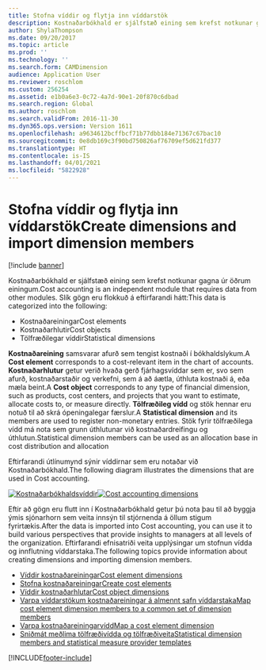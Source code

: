 ```yaml
---
title: Stofna víddir og flytja inn víddarstök
description: Kostnaðarbókhald er sjálfstæð eining sem krefst notkunar gagna úr öðrum einingum.
author: ShylaThompson
ms.date: 09/20/2017
ms.topic: article
ms.prod: ''
ms.technology: ''
ms.search.form: CAMDimension
audience: Application User
ms.reviewer: roschlom
ms.custom: 256254
ms.assetid: e1b0a6e3-0c72-4a7d-90e1-20f870c6dbad
ms.search.region: Global
ms.author: roschlom
ms.search.validFrom: 2016-11-30
ms.dyn365.ops.version: Version 1611
ms.openlocfilehash: a9634612bcffbcf71b77dbb184e71367c67bac10
ms.sourcegitcommit: 0e8db169c3f90bd750826af76709ef5d621fd377
ms.translationtype: HT
ms.contentlocale: is-IS
ms.lasthandoff: 04/01/2021
ms.locfileid: "5822928"
---
```

# <a name="create-dimensions-and-import-dimension-members"></a><span data-ttu-id="d12e8-103">Stofna víddir og flytja inn víddarstök</span><span class="sxs-lookup"><span data-stu-id="d12e8-103">Create dimensions and import dimension members</span></span>

[!include [banner](../includes/banner.md)]

<span data-ttu-id="d12e8-104">Kostnaðarbókhald er sjálfstæð eining sem krefst notkunar gagna úr öðrum einingum.</span><span class="sxs-lookup"><span data-stu-id="d12e8-104">Cost accounting is an independent module that requires data from other modules.</span></span> <span data-ttu-id="d12e8-105">Slík gögn eru flokkuð á eftirfarandi hátt:</span><span class="sxs-lookup"><span data-stu-id="d12e8-105">This data is categorized into the following:</span></span>

-  <span data-ttu-id="d12e8-106">Kostnaðareiningar</span><span class="sxs-lookup"><span data-stu-id="d12e8-106">Cost elements</span></span>
-  <span data-ttu-id="d12e8-107">Kostnaðarhlutir</span><span class="sxs-lookup"><span data-stu-id="d12e8-107">Cost objects</span></span>
-  <span data-ttu-id="d12e8-108">Tölfræðilegar víddir</span><span class="sxs-lookup"><span data-stu-id="d12e8-108">Statistical dimensions</span></span>

<span data-ttu-id="d12e8-109">**Kostnaðareining** samsvarar afurð sem tengist kostnaði í bókhaldslykum.</span><span class="sxs-lookup"><span data-stu-id="d12e8-109">A **Cost element** corresponds to a cost-relevant item in the chart of accounts.</span></span> <span data-ttu-id="d12e8-110">**Kostnaðarhlutur** getur verið hvaða gerð fjárhagsvíddar sem er, svo sem afurð, kostnaðarstaðir og verkefni, sem á að áætla, úthluta kostnaði á, eða mæla beint.</span><span class="sxs-lookup"><span data-stu-id="d12e8-110">A **Cost object** corresponds to any type of financial dimension, such as products, cost centers, and projects that you want to estimate, allocate costs to, or measure directly.</span></span> <span data-ttu-id="d12e8-111">**Tölfræðileg vídd** og stök hennar eru notuð til að skrá ópeningalegar færslur.</span><span class="sxs-lookup"><span data-stu-id="d12e8-111">A **Statistical dimension** and its members are used to register non-monetary entries.</span></span> <span data-ttu-id="d12e8-112">Stök fyrir tölfræðilega vídd má nota sem grunn úthlutunar við kostnaðardreifingu og úthlutun.</span><span class="sxs-lookup"><span data-stu-id="d12e8-112">Statistical dimension members can be used as an allocation base in cost distribution and allocation</span></span> 

<span data-ttu-id="d12e8-113">Eftirfarandi útlínumynd sýnir víddirnar sem eru notaðar við Kostnaðarbókhald.</span><span class="sxs-lookup"><span data-stu-id="d12e8-113">The following diagram illustrates the dimensions that are used in Cost accounting.</span></span>

<span data-ttu-id="d12e8-114">[![Kostnaðarbókhaldsvíddir](./media/cost-eos-dimensions.png)](./media/cost-eos-dimensions.png)</span><span class="sxs-lookup"><span data-stu-id="d12e8-114">[![Cost accounting dimensions](./media/cost-eos-dimensions.png)](./media/cost-eos-dimensions.png)</span></span>

<span data-ttu-id="d12e8-115">Eftir að gögn eru flutt inn í Kostnaðarbókhald getur þú nota þau til að byggja ýmis sjónarhorn sem veita innsýn til stjórnenda á öllum stigum fyrirtækis.</span><span class="sxs-lookup"><span data-stu-id="d12e8-115">After the data is imported into Cost accounting, you can use it to build various perspectives that provide insights to managers at all levels of the organization.</span></span> <span data-ttu-id="d12e8-116">Eftirfarandi efnisatriði veita upplýsingar um stofnun vídda og innflutning víddarstaka.</span><span class="sxs-lookup"><span data-stu-id="d12e8-116">The following topics provide information about creating dimensions and importing dimension members.</span></span> 

-  [<span data-ttu-id="d12e8-117">Víddir kostnaðareiningar</span><span class="sxs-lookup"><span data-stu-id="d12e8-117">Cost element dimensions</span></span>](cost-elements.md)
-  [<span data-ttu-id="d12e8-118">Stofna kostnaðareiningar</span><span class="sxs-lookup"><span data-stu-id="d12e8-118">Create cost elements</span></span>](./tasks/create-cost-elements.md)
-  [<span data-ttu-id="d12e8-119">Víddir kostnaðarhlutar</span><span class="sxs-lookup"><span data-stu-id="d12e8-119">Cost object dimensions</span></span>](cost-objects.md)
-  [<span data-ttu-id="d12e8-120">Varpa víddarstökum kostnaðareiningar á almennt safn víddarstaka</span><span class="sxs-lookup"><span data-stu-id="d12e8-120">Map cost element dimension members to a common set of dimension members</span></span>](map-cost-elements-dimension-members.md)
-  [<span data-ttu-id="d12e8-121">Varpa kostnaðareiningarvídd</span><span class="sxs-lookup"><span data-stu-id="d12e8-121">Map a cost element dimension</span></span>](./tasks/map-cost-element-dimension.md)
-  [<span data-ttu-id="d12e8-122">Sniðmát meðlima tölfræðivídda og tölfræðiveita</span><span class="sxs-lookup"><span data-stu-id="d12e8-122">Statistical dimension members and statistical measure provider templates</span></span>](statistical-measure-provider-template.md)








[!INCLUDE[footer-include](../../includes/footer-banner.md)]